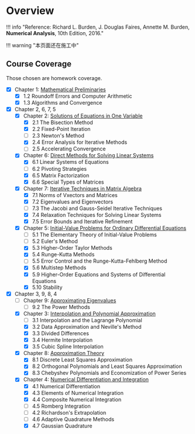 # Overview

!!! info "Reference: Richard L. Burden, J. Douglas Faires, Annette M. Burden, **Numerical Analysis**, 10th Edition, 2016."

!!! warning "本页面还在施工中"

## Course Coverage

Those chosen are homework coverage.

- [x] Chapter 1: [Mathematical Preliminaries](1.md)
    - [x] 1.2 Roundoff Errors and Computer Arithmetic
    - [x] 1.3 Algorithms and Convergence 
- [x] Chapter 2, 6, 7, 5
    - [x] Chapter 2: [Solutions of Equations in One Variable](2.md)
        - [x] 2.1 The Bisection Method
        - [x] 2.2 Fixed-Point Iteration
        - [ ] 2.3 Newton's Method
        - [x] 2.4 Error Analysis for Iterative Methods
        - [ ] 2.5 Accelerating Convergence
    - [x] Chapter 6: [Direct Methods for Solving Linear Systems](6.md)
        - [x] 6.1 Linear Systems of Equations
        - [ ] 6.2 Pivoting Strategies
        - [x] 6.5 Matrix Factorization
        - [x] 6.6 Special Types of Matrices
    - [x] Chapter 7: [Iterative Techniques in Matrix Algebra](7.md)
        - [x] 7.1 Norms of Vxectors and Matrices
        - [x] 7.2 Eigenvalues and Eigenvectors
        - [ ] 7.3 The Jacobi and Gauss-Seidel Iterative Techniques
        - [x] 7.4 Relaxation Techniques for Solving Linear Systems
        - [x] 7.5 Error Bounds and Iterative Refinement
    - [x] Chapter 5: [Initial-Value Problems for Ordinary Differential Equations](5.md)
        - [ ] 5.1 The Elementary Theory of Initial-Value Problems
        - [ ] 5.2 Euler's Method
        - [x] 5.3 Higher-Order Taylor Methods
        - [x] 5.4 Runge-Kutta Methods
        - [ ] 5.5 Error Control and the Runge-Kutta-Fehlberg Method
        - [x] 5.6 Multistep Methods
        - [x] 5.9 Higher-Order Equations and Systems of Differential Equations
        - [x] 5.10 Stability
- [x] Chapter 3, 9, 8, 4
    - [ ] Chapter 9: [Approximating Eigenvalues](9.md)
        - [ ] 9.2 The Power Methods
    - [x] Chapter 3: [Interpolation and Polynomial Approximation](3.md)
        - [ ] 3.1 Interpolation and the Lagrange Polynomial
        - [x] 3.2 Data Approximation and Neville's Method
        - [x] 3.3 Divided Differences
        - [x] 3.4 Hermite Interpolation
        - [x] 3.5 Cubic Spline Interpolation
    - [x] Chapter 8: [Approximation Theory](8.md)
        - [x] 8.1 Discrete Least Squares Approximation
        - [x] 8.2 Orthogonal Polynomials and Least Squares Approximation
        - [x] 8.3 Chebyshev Polynomials and Economization of Power Series
    - [x] Chapter 4: [Numerical Differentiation and Integration](4.md)
        - [x] 4.1 Numerical Differentiation
        - [x] 4.3 Elements of Numerical Integration
        - [x] 4.4 Composite Numerical Integration
        - [ ] 4.5 Romberg Integration
        - [ ] 4.2 Richardson's Extrapolation
        - [ ] 4.6 Adaptive Quadrature Methods
        - [x] 4.7 Gaussian Quadrature 